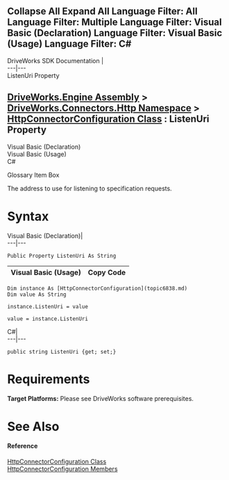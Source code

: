 Collapse All Expand All Language Filter: All  Language Filter: Multiple  Language Filter: Visual Basic (Declaration) Language Filter: Visual Basic (Usage) Language Filter: C#  
---  
DriveWorks SDK Documentation  |   
---|---  
ListenUri Property   
  
[DriveWorks.Engine Assembly](topic2156.md) > [DriveWorks.Connectors.Http Namespace](topic6836.md) > [HttpConnectorConfiguration Class](topic6838.md) : ListenUri Property  
---  
  
Visual Basic (Declaration)    
Visual Basic (Usage)    
C# 

Glossary Item Box

The address to use for listening to specification requests. 

# Syntax

Visual Basic (Declaration)|   
---|---  
      
    
    Public Property ListenUri As String  
  
Visual Basic (Usage)| Copy Code  
---|---  
      
    
    Dim instance As [HttpConnectorConfiguration](topic6838.md)
    Dim value As String
     
    instance.ListenUri = value
     
    value = instance.ListenUri  
  
C#|   
---|---  
      
    
    public string ListenUri {get; set;}  
  
# Requirements

**Target Platforms:** Please see DriveWorks software prerequisites.

# See Also

#### Reference

[HttpConnectorConfiguration Class](topic6838.md)   
[HttpConnectorConfiguration Members](topic6839.md)



